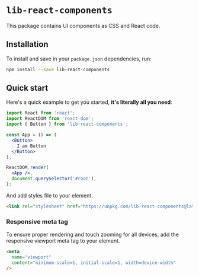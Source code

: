 # `lib-react-components`

This package contains UI components as CSS and React code.

## Installation

To install and save in your `package.json` dependencies, run:

```bash
npm install --save lib-react-components
```

## Quick start

Here's a quick example to get you started, **it's literally all you need**:

```jsx
import React from 'react';
import ReactDOM from 'react-dom';
import { Button } from 'lib-react-components';

const App = () => (
  <Button>
    I am Button
  </Button>
);

ReactDOM.render(
  <App />,
  document.querySelector('#root'),
);
```

And add styles file to your <head> element.

```html
<link rel="stylesheet" href="https://unpkg.com/lib-react-components@latest/themes/default.css">
```

### Responsive meta tag

To ensure proper rendering and touch zooming for all devices, add the responsive viewport meta tag to your <head> element.

```html
<meta
  name="viewport"
  content="minimum-scale=1, initial-scale=1, width=device-width"
/>
```
